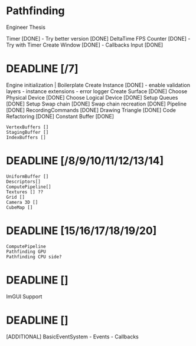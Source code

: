 # Pathfinding
Engineer Thesis


Timer [DONE]
    - Try better version [DONE]
DeltaTime 
FPS Counter [DONE]
    - Try with Timer
Create Window [DONE]
    - Callbacks
Input [DONE]

# DEADLINE [/7]
Engine initialization | Boilerplate
    Create Instance [DONE]
     -  enable validation layers
     -  instance extensions
     -  error logger 
    Create Surface [DONE]
    Choose Physical Device [DONE]
    Choose Logical Device [DONE] 
    Setup Queues [DONE] 
    Setup Swap chain [DONE] 
    Swap chain recreation [DONE]
    Pipeline [DONE]
    RecordingCommands [DONE]
    Drawing Triangle [DONE]
    Code Refactoring [DONE]
    Constant Buffer [DONE]

    VertexBuffers []
    StagingBuffer []
    IndexBuffers []
    
# DEADLINE [/8/9/10/11/12/13/14]
    UniformBuffer []
    Descriptors[]
    ComputePipeline[]    
    Textures [] ??
    Grid []
    Camera 3D [] 
    CubeMap []

# DEADLINE [15/16/17/18/19/20]
    ComputePipeline
    Pathfinding GPU
    Pathfinding CPU side?



# DEADLINE []
ImGUI Support


# DEADLINE []
[ADDITIONAL] BasicEventSystem
    - Events
    - Callbacks


